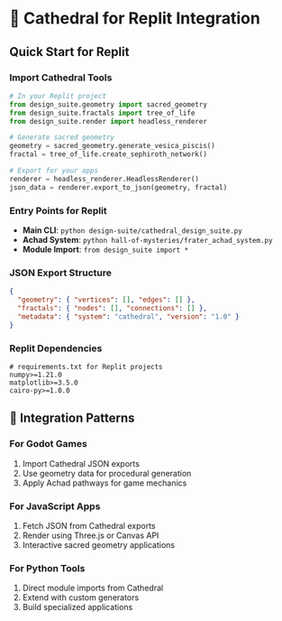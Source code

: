 # 🏰 Cathedral for Replit Integration

## Quick Start for Replit

### Import Cathedral Tools

```python
# In your Replit project
from design_suite.geometry import sacred_geometry
from design_suite.fractals import tree_of_life
from design_suite.render import headless_renderer

# Generate sacred geometry
geometry = sacred_geometry.generate_vesica_piscis()
fractal = tree_of_life.create_sephiroth_network()

# Export for your apps
renderer = headless_renderer.HeadlessRenderer()
json_data = renderer.export_to_json(geometry, fractal)
```

### Entry Points for Replit

- **Main CLI**: `python design-suite/cathedral_design_suite.py`
- **Achad System**: `python hall-of-mysteries/frater_achad_system.py`
- **Module Import**: `from design_suite import *`

### JSON Export Structure

```json
{
  "geometry": { "vertices": [], "edges": [] },
  "fractals": { "nodes": [], "connections": [] },
  "metadata": { "system": "cathedral", "version": "1.0" }
}
```

### Replit Dependencies

```
# requirements.txt for Replit projects
numpy>=1.21.0
matplotlib>=3.5.0
cairo-py>=1.0.0
```

## 🔗 Integration Patterns

### For Godot Games

1. Import Cathedral JSON exports
2. Use geometry data for procedural generation
3. Apply Achad pathways for game mechanics

### For JavaScript Apps

1. Fetch JSON from Cathedral exports
2. Render using Three.js or Canvas API
3. Interactive sacred geometry applications

### For Python Tools

1. Direct module imports from Cathedral
2. Extend with custom generators
3. Build specialized applications
